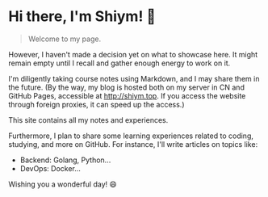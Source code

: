 # Hi there, I'm Shiym! :wave:

> Welcome to my page.

However, I haven't made a decision yet on what to showcase here.
It might remain empty until I recall and gather enough energy to work on it.

I'm diligently taking course notes using Markdown, and I may share them in the future. (By the way, my blog is hosted both on my server in CN and GitHub Pages, accessible at http://shiym.top. If you access the website through foreign proxies, it can speed up the access.)

This site contains all my notes and experiences.

Furthermore, I plan to share some learning experiences related to coding, studying, and more on GitHub.
For instance, I'll write articles on topics like:
- Backend: Golang, Python...
- DevOps: Docker...

Wishing you a wonderful day! :smile:
